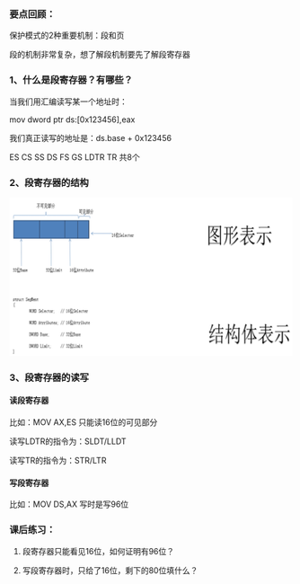 ### 要点回顾：

保护模式的2种重要机制：段和页

段的机制非常复杂，想了解段机制要先了解段寄存器



### 1、什么是段寄存器？有哪些？

当我们用汇编读写某一个地址时：

mov dword ptr ds:[0x123456],eax

我们真正读写的地址是：ds.base + 0x123456
	

ES CS SS DS FS GS LDTR TR  共8个



### 2、段寄存器的结构

![](../images/01/微信截图_20240205154923.png)



### 3、段寄存器的读写

#### 读段寄存器

比如：MOV AX,ES    只能读16位的可见部分

读写LDTR的指令为：SLDT/LLDT

读写TR的指令为：STR/LTR



#### 写段寄存器

 比如：MOV DS,AX   写时是写96位  



### 课后练习：

1) 段寄存器只能看见16位，如何证明有96位？

2) 写段寄存器时，只给了16位，剩下的80位填什么？	